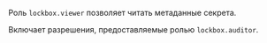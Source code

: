 Роль `lockbox.viewer` позволяет читать метаданные секрета.

Включает разрешения, предоставляемые ролью `lockbox.auditor`.